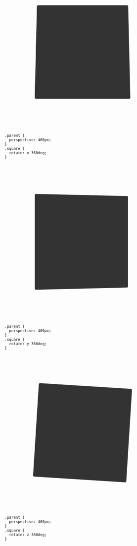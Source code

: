 <div class="example-grid">
<div class="example example4">
  <div class="example__view">
    <div class="block"></div>
  </div>
  <pre class="example__code"><code class="language-css">.parent {
  perspective: 400px;
}
.square {
  rotate: x 360deg;
}</code></pre>
</div>
<div class="example example5">
  <div class="example__view">
    <div class="block"></div>
  </div>
  <pre class="example__code"><code class="language-css">.parent {
  perspective: 400px;
}
.square {
  rotate: y 360deg;
}</code></pre>
</div>
<div class="example example6">
  <div class="example__view">
    <div class="block"></div>
  </div>
  <pre class="example__code"><code class="language-css">.parent {
  perspective: 400px;
}
.square {
  rotate: z 360deg;
}</code></pre>
</div>
</div>

<style>
  .example4 .example__view,
  .example5 .example__view,
  .example6 .example__view {
    aspect-ratio: 1/1;
    perspective: 400px;
  }
  .example4 .block,
  .example5 .block,
  .example6 .block {
    position: absolute;
    top: 50%; left: 50%;
    width: 60%; aspect-ratio: 1/1;
    background: light-dark(#333, #fff);
    border-radius: 4px;
    translate: -50% -50%;
  }
  .example4 .block {
    animation: example4 5s linear infinite;
  }
  @keyframes example4 {
    to { rotate: x 360deg; }
  }
  .example5 .block {
    animation: example5 5s linear infinite;
  }
  @keyframes example5 {
    to { rotate: y 360deg; }
  }
  .example6 .block {
    animation: example6 5s linear infinite;
  }
  @keyframes example6 {
    to { rotate: z 360deg; }
  }
</style>